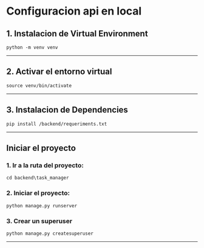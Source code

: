 # Configuracion api en local

## 1. Instalacion de Virtual Environment

```commandline
python -m venv venv
```

---

## 2. Activar el entorno virtual

```commandline
source venv/bin/activate
```

---

## 3. Instalacion de Dependencies

```commandline
pip install /backend/requeriments.txt
```

---

## Iniciar el proyecto

### 1. Ir a la ruta del proyecto:

```commandline
cd backend\task_manager
```

### 2. Iniciar el proyecto:

```commandline
python manage.py runserver
```

### 3. Crear un superuser

```commandline
python manage.py createsuperuser
```

---